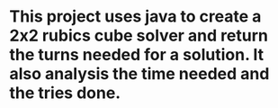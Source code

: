 # This project uses java to create a 2x2 rubics cube solver and return the turns needed for a solution. It also analysis the time needed and the tries done. 
